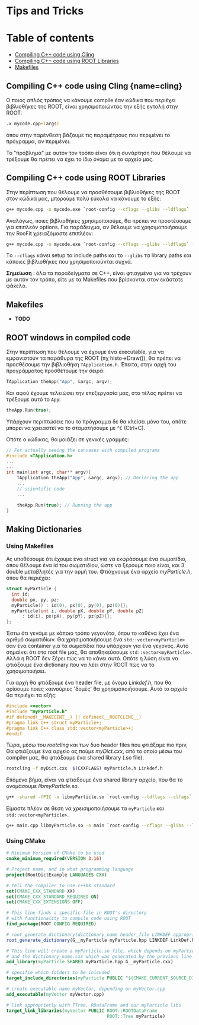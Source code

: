 # Tips and Tricks

# Table of contents
- [Compiling C++ code using Cling](#Compiling-C-code-using-Cling)
- [Compiling C++ code using ROOT Libraries](#compiling-c-code-using-root-libraries)
- [Makefiles](#Makefiles)

## Compiling C++ code using Cling [](#){name=cling}

Ο ποιος απλός τρόπος να κάνουμε compile έαν κώδικα που περιέχει βιβλιοθήκες της ROOT, είναι χρησιμοποιώντας την εξής εντολή στην ROOT:

``` bash
.x mycode.cpp+(args)
```
όπου στην παρένθεση βάζουμε τις παραμέτρους που περιμένει το πρόγραμμα, αν περιμένει.


Το "πρόβλημα" με αυτόν τον τρόπο είναι ότι η συνάρτηση που θέλουμε να τρέξουμε θα πρέπει να έχει το ίδιο όνομα με το αρχείο μας.






## Compiling C++ code using ROOT Libraries

Στην περίπτωση που θέλουμε να προσθέσουμε βιβλιοθήκες της ROOT στον κώδικά μας, μπορούμε πολύ εύκολα να κάνουμε το εξής:

``` bash
g++ mycode.cpp -o mycode.exe `root-config --cflags --glibs --ldflags`
```

Αναλόγως, ποιες βιβλιοθήκες χρησιμοποιούμε, θα πρέπει να προστέσουμε για επιπλεόν options. Για παράδειγμα, αν θέλουμε να χρησιμοποιήσουμε την RooFit χρειαζόμαστε επιπλέον:

``` bash
g++ mycode.cpp -o mycode.exe `root-config --cflags --glibs --ldflags` -lRooFit -lRooFitCore -lMinuit
```

Tο ```--cflags``` κάνει setup τα include paths και το ```--glibs``` τα library paths και κάποιες βιβλιοθήκες που χρησιμοποιούνται συχνά.


**Σημείωση** : όλα τα παραδείγματα σε C++, είναι φτιαγμένα για να τρέχουν με αυτόν τον τρόπο, είτε με τα Makefiles που βρίσκονται στον εκάστοτε φάκελο.


## Makefiles

* **TODO**

## ROOT windows in compiled code

Στην περίπτωση που θέλουμε να έχουμε ένα executable, για να εμφανιστούν τα παράθυρα της ROOT (πχ histo->Draw()), θα πρέπει να προσθέσουμε την βιβλιοθήκη ```TApplication.h```. Έπειτα, στην αρχή του προγράμματος προσθέτουμε την σειρά:

```cpp 
TApplication theApp("App", &argc, argv);
```

Και αφού έχουμε τελειώσει την επεξεργασία μας, στο τέλος πρέπει να τρέξουμε αυτό το ```App```:

```cpp 
theApp.Run(true);
```
Υπάρχουν περιπτώσεις που το πρόγραμμα δε θα κλείσει μόνο του, οπότε μπορει να χρειαστεί να το σταματήσουμε με ```^C``` (Ctrl+C).

Οπότε ο κώδικας, θα μοιάζει σε γενικές γραμμές:

```cpp
// For actually seeing the canvases with compiled programs
#include <TApplication.h>
...
...
int main(int argc, char** argv){
    TApplication theApp("App", &argc, argv); // Declaring the app
    ...
    // scientific code 
    ...

    theApp.Run(true); // Running the app
}

```

## Making Dictionaries
### Using Makefiles
Ας υποθέσουμε ότι έχουμε ένα struct για να εκφράσουμε ένα σωματίδιο, όπου θέλουμε ένα id του σωματιδίου, ώστε να ξέρουμε ποιο είναι, και 3 double μεταβλητές για την ορμή του. Φτιάχνουμε ένα αρχείο *myParticle.h*, όπου θα περιέχει:

```cpp
struct myParticle {
  int id;
  double px, py, pz;
  myParticle() : id(0), px(0), py(0), pz(0){};
  myParticle(int i, double pX, double pY, double pZ)
      : id(i), px(pX), py(pY), pz(pZ){};
};
```

Έστω ότι γενάμε με κάποιο τρόπο γεγονότα, όπου το καθένα έχει ένα αριθμό σωματιδίων. Θα χρησιμοποιήσουμε ένα ```std::vector<myParticle>```  σαν ένα container για τα σωματίδια που υπάρχουν για ένα γεγονός. Αυτό σημαίνει ότι στο root file μας, θα αποθηκεύσουμε ```std::vector<myParticle>```. Αλλά η ROOT δεν ξέρει πώς να το κάνει αυτό.
Οπότε η λύση είναι να φτιάξουμε ένα dictionary που να λέει στην ROOT πώς να το χρησιμοποιήσει. 

Για αρχή θα φτιάξουμε ένα header file, με όνομα *Linkdef.h*, που θα ορίσουμε ποιες καινούριες 'δομές' θα χρησιμοποιήσουμε. Αυτό το αρχείο θα περιέχει τα εξής:

```cpp
#include <vector>
#include "myParticle.h"
#if defined(__MAKECINT__) || defined(__ROOTCLING__)
#pragma link C++ struct myParticle+;
#pragma link C++ class std::vector<myParticle>+;
#endif
```


Τώρα, μέσω του *rootcling* και των δυο header files που φτιάξαμε πιο πριν, Θα φτιάξουμε ένα αρχείο ας πούμε *myDict.cxx*, από το οποίο μέσω του compiler μας, θα φτιάξουμε ένα shared library (.so file). 

``` sh
rootcling -f myDict.cxx  $(CXXFLAGS) myParticle.h Linkdef.h
```

Επόμενο βήμα, είναι να φτιάξουμε ένα shared library αρχείο, που θα το ονομάσουμε *libmyParticle.so*. 
```sh
g++ -shared -fPIC -o libmyParticle.so `root-config --ldflags --clfags` myDict.cxx
```

Είμαστε πλέον σε θέση να χρεισιμοποιήσουμε τα `myParticle` και `std::vector<myParticle>`. 
```sh 
g++ main.cpp libmyParticle.so -o main `root-config --cflags --glibs --ldflags`
```

### Using CMake


```cmake
# Minimum Version of CMake to be used
cmake_minimum_required(VERSION 3.16)

# Project name, and in what programming language
project(RootDictExample LANGUAGES CXX)

# tell the compiler to use c++XX standard
set(CMAKE_CXX_STANDARD XX)
set(CMAKE_CXX_STANDARD_REQUIRED ON)
set(CMAKE_CXX_EXTENSIONS OFF)

# This line finds a specific file in ROOT's directory
# with functionality to compile code using ROOT
find_package(ROOT CONFIG REQUIRED)

# root_generate_dictionary(dictionary_name header_file LINKDEF appropriate_linkdef_header)
root_generate_dictionary(G__myParticle myParticle.hpp LINKDEF LinkDef.h)

# This line will create a myParticle.so file, which depends on myParticle.hpp header file 
# and the dictionary_name.cxx which was generated by the previous line
add_library(myParticle SHARED myParticle.hpp G__myParticle.cxx)

# specifie which folders to be inlcuded
target_include_directories(myParticle PUBLIC "${CMAKE_CURRENT_SOURCE_DIR}")

# create executable name myVector, depending on myVector.cpp
add_executable(myVector myVector.cpp)

# link approprietly with TTree, RDataFrame and our myParticle libs
target_link_libraries(myVector PUBLIC ROOT::ROOTDataFrame
                                      ROOT::Tree myParticle)
```



